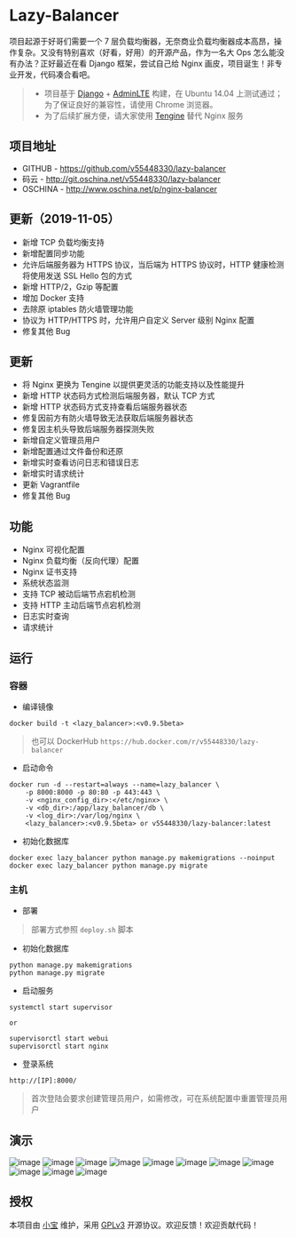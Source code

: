 # Lazy-Balancer


项目起源于好哥们需要一个 7 层负载均衡器，无奈商业负载均衡器成本高昂，操作复杂。又没有特别喜欢（好看，好用）的开源产品，作为一名大 Ops 怎么能没有办法？正好最近在看 Django 框架，尝试自己给 Nginx 画皮，项目诞生！非专业开发，代码凑合看吧。

> * 项目基于 [Django](https://www.djangoproject.com/) + [AdminLTE](https://www.almsaeedstudio.com/) 构建，在 Ubuntu 14.04 上测试通过；为了保证良好的兼容性，请使用 Chrome 浏览器。
> * 为了后续扩展方便，请大家使用 [Tengine](http://tengine.taobao.org/) 替代 Nginx 服务

## 项目地址
- GITHUB - https://github.com/v55448330/lazy-balancer
- 码云 - http://git.oschina.net/v55448330/lazy-balancer
- OSCHINA - http://www.oschina.net/p/nginx-balancer

## 更新（2019-11-05）
* 新增 TCP 负载均衡支持
* 新增配置同步功能
* 允许后端服务器为 HTTPS 协议，当后端为 HTTPS 协议时，HTTP 健康检测将使用发送 SSL Hello 包的方式
* 新增 HTTP/2，Gzip 等配置
* 增加 Docker 支持
* 去除原 iptables 防火墙管理功能
* 协议为 HTTP/HTTPS 时，允许用户自定义 Server 级别 Nginx 配置
* 修复其他 Bug

## 更新
* 将 Nginx 更换为 Tengine 以提供更灵活的功能支持以及性能提升
* 新增 HTTP 状态码方式检测后端服务器，默认 TCP 方式
* 新增 HTTP 状态码方式支持查看后端服务器状态
* 修复因前方有防火墙导致无法获取后端服务器状态
* 修复因主机头导致后端服务器探测失败
* 新增自定义管理员用户
* 新增配置通过文件备份和还原
* 新增实时查看访问日志和错误日志
* 新增实时请求统计
* 更新 Vagrantfile
* 修复其他 Bug

## 功能
* Nginx 可视化配置
* Nginx 负载均衡（反向代理）配置
* Nginx 证书支持
* 系统状态监测
* 支持 TCP 被动后端节点宕机检测
* 支持 HTTP 主动后端节点宕机检测
* 日志实时查询
* 请求统计

## 运行
### 容器
* 编译镜像
```
docker build -t <lazy_balancer>:<v0.9.5beta>
```
> 也可以 DockerHub `https://hub.docker.com/r/v55448330/lazy-balancer`

* 启动命令
```
docker run -d --restart=always --name=lazy_balancer \
    -p 8000:8000 -p 80:80 -p 443:443 \
    -v <nginx_config_dir>:</etc/nginx> \
    -v <db_dir>:/app/lazy_balancer/db \
    -v <log_dir>:/var/log/nginx \
    <lazy_balancer>:<v0.9.5beta> or v55448330/lazy-balancer:latest
```
* 初始化数据库
```
docker exec lazy_balancer python manage.py makemigrations --noinput
docker exec lazy_balancer python manage.py migrate
```
### 主机
* 部署

> 部署方式参照 `deploy.sh` 脚本

* 初始化数据库
```
python manage.py makemigrations  
python manage.py migrate  
```
* 启动服务
```
systemctl start supervisor

or

supervisorctl start webui
supervisorctl start nginx
```
* 登录系统
```
http://[IP]:8000/  
```
> 首次登陆会要求创建管理员用户，如需修改，可在系统配置中重置管理员用户

## 演示
![image](readme_img/1.jpg)
![image](readme_img/2.jpg)
![image](readme_img/3.jpg)
![image](readme_img/4.jpg)
![image](readme_img/5.jpg)
![image](readme_img/6.jpg)
![image](readme_img/7.jpg)
![image](readme_img/8.jpg)
![image](readme_img/9.jpg)
![image](readme_img/10.jpg)
![image](readme_img/11.jpg)

## 授权
本项目由 [小宝](http://www.ichegg.org) 维护，采用 [GPLv3](http://www.gnu.org/licenses/gpl-3.0.html) 开源协议。欢迎反馈！欢迎贡献代码！
